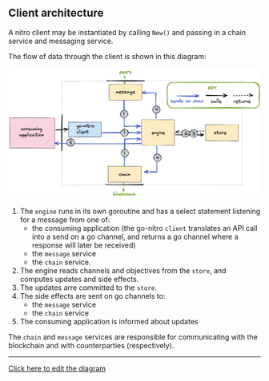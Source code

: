 ## Client architecture

A nitro client may be instantiated by calling `New()` and passing in a chain service and messaging service.

The flow of data through the client is shown in this diagram:

![architecture](architecture.png)

1. The `engine` runs in its own goroutine and has a select statement listening for a message from one of:
   - the consuming application (the go-nitro `client` translates an API call into a send on a go channel, and returns a go channel where a response will later be received)
   - the `message` service
   - the `chain` service.
2. The engine reads channels and objectives from the `store`, and computes updates and side effects.
3. The updates arre committed to the `store`.
4. The side effects are sent on go channels to:
   - the `message` service
   - the `chain` service
5. The consuming application is informed about updates

The `chain` and `message` services are responsible for communicating with the blockchain and with counterparties (respectively).

---

[Click here to edit the diagram](https://excalidraw.com/#json=boyMvd14JkaqjD3cRSg0s,xnxQRDKynDM-h28-cWq2mA)
